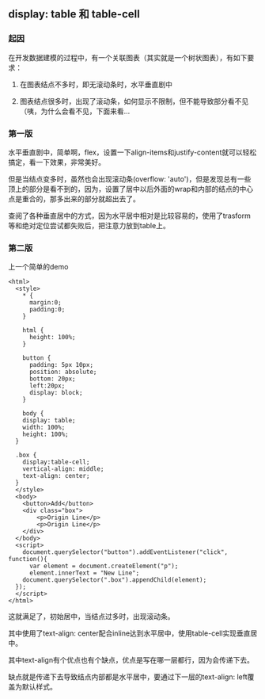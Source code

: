 ## display: table 和 table-cell

### 起因

在开发数据建模的过程中，有一个关联图表（其实就是一个树状图表），有如下要求：

1. 在图表结点不多时，即无滚动条时，水平垂直剧中

2. 图表结点很多时，出现了滚动条，如何显示不限制，但不能导致部分看不见（咦，为什么会看不见，下面来看...

### 第一版

水平垂直剧中，简单啊，flex，设置一下align-items和justify-content就可以轻松搞定，看一下效果，非常美好。

但是当结点变多时，虽然也会出现滚动条(overflow: 'auto')，但是发现总有一些顶上的部分是看不到的，因为，设置了居中以后外面的wrap和内部的结点的中心点是重合的，那多出来的部分就超出去了。

查阅了各种垂直居中的方式，因为水平居中相对是比较容易的，使用了trasform等和绝对定位尝试都失败后，把注意力放到table上。

### 第二版

上一个简单的demo

```
<html>
  <style>
    * {
      margin:0;
      padding:0;
    }

    html {
      height: 100%;
    }

    button {
      padding: 5px 10px;
      position: absolute;
      bottom: 20px;
      left:20px;
      display: block;
    }

    body {
    display: table;
    width: 100%;
    height: 100%;
  }

  .box {
    display:table-cell;
    vertical-align: middle;
    text-align: center;
  }
  </style>
  <body>
    <button>Add</button>
    <div class="box">
        <p>Origin Line</p>
        <p>Origin Line</p>
    </div>
  </body>
  <script>
    document.querySelector("button").addEventListener("click", function(){
      var element = document.createElement("p");
      element.innerText = "New Line";
    document.querySelector(".box").appendChild(element);
  });
  </script>
</html>
```

这就满足了，初始居中，当结点过多时，出现滚动条。

其中使用了text-align: center配合inline达到水平居中，使用table-cell实现垂直居中。

其中text-align有个优点也有个缺点，优点是写在哪一层都行，因为会传递下去。

缺点就是传递下去导致结点内部都是水平居中，要通过下一层的text-align: left覆盖为默认样式。